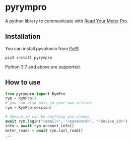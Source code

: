 # pyrympro

A python library to communitcate with [Read Your Meter Pro](https://rym-pro.com/).

## Installation

You can install pyvolumio from [PyPI](https://pypi.org/project/pyvolumio/):

    pip3 install pyrympro

Python 3.7 and above are supported.


## How to use

```python
from pyrympro import RymPro
rym = RymPro()
# you can also pass in your own session
rym = RymPro(session)

# device_id can be anything you choose
await rym.login("<email>", "<password>", "<device_id>")
info = await rym.account_info()
meter_reads = await rym.last_read()
...
```